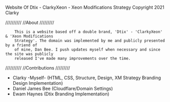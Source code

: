 Website Of Dtix - ClarkyXeon - Xeon Modifications Strategy
Copyright 2021 Clarky

//////////
//About
/////////

		This is a website based off a double brand, 'Dtix' - 'ClarkyXeon' & 'Xeon Modifications
        Strategy'. The domain was implemented by me and publicly presented by a friend of
		of mine, Dan Bee. I push updates myself when necessary and since the site was publicly
		released I've made many improvements over the time.

//////////
//Contributions
/////////

- Clarky -Myself- (HTML, CSS, Structure, Design, XM Strategy Branding Design Implementation)
- Daniel James Bee (Cloudflare/Domain Settings)
- Ewam Haynes (Dtix Branding Implementation)
